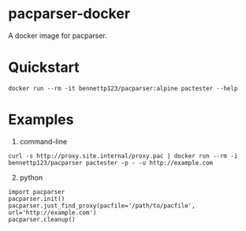 # pacparser-docker

A docker image for pacparser.

# Quickstart

```
docker run --rm -it bennettp123/pacparser:alpine pactester --help
```

# Examples

1. command-line
```
curl -s http://proxy.site.internal/proxy.pac | docker run --rm -i bennettp123/pacparser pactester -p - -u http://example.com
```

2. python
```
import pacparser
pacparser.init()
pacparser.just_find_proxy(pacfile='/path/to/pacfile', url='http://example.com')
pacparser.cleanup()
```

